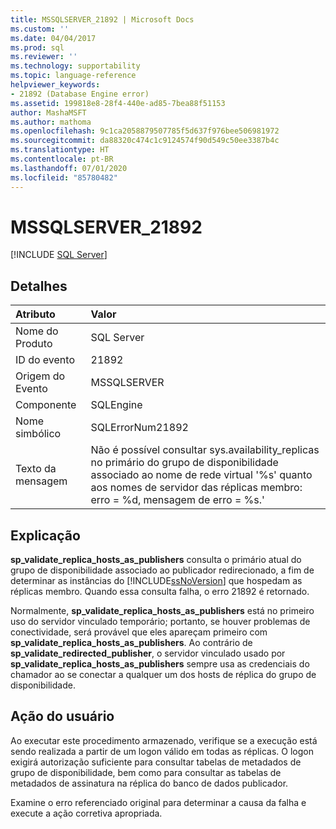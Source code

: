 ```yaml
---
title: MSSQLSERVER_21892 | Microsoft Docs
ms.custom: ''
ms.date: 04/04/2017
ms.prod: sql
ms.reviewer: ''
ms.technology: supportability
ms.topic: language-reference
helpviewer_keywords:
- 21892 (Database Engine error)
ms.assetid: 199818e8-28f4-440e-ad85-7bea88f51153
author: MashaMSFT
ms.author: mathoma
ms.openlocfilehash: 9c1ca2058879507785f5d637f976bee506981972
ms.sourcegitcommit: da88320c474c1c9124574f90d549c50ee3387b4c
ms.translationtype: HT
ms.contentlocale: pt-BR
ms.lasthandoff: 07/01/2020
ms.locfileid: "85780482"
---
```

# <a name="mssqlserver_21892"></a>MSSQLSERVER_21892
 [!INCLUDE [SQL Server](../../includes/applies-to-version/sqlserver.md)]
  
## <a name="details"></a>Detalhes  
  
| Atributo | Valor |  
| :-------- | :---- |  
|Nome do Produto|SQL Server|  
|ID do evento|21892|  
|Origem do Evento|MSSQLSERVER|  
|Componente|SQLEngine|  
|Nome simbólico|SQLErrorNum21892|  
|Texto da mensagem|Não é possível consultar sys.availability_replicas no primário do grupo de disponibilidade associado ao nome de rede virtual '%s' quanto aos nomes de servidor das réplicas membro: erro = %d, mensagem de erro = %s.'|  
  
## <a name="explanation"></a>Explicação  
**sp_validate_replica_hosts_as_publishers** consulta o primário atual do grupo de disponibilidade associado ao publicador redirecionado, a fim de determinar as instâncias do [!INCLUDE[ssNoVersion](../../includes/ssnoversion-md.md)] que hospedam as réplicas membro.  Quando essa consulta falha, o erro 21892 é retornado.  
  
Normalmente, **sp_validate_replica_hosts_as_publishers** está no primeiro uso do servidor vinculado temporário; portanto, se houver problemas de conectividade, será provável que eles apareçam primeiro com **sp_validate_replica_hosts_as_publishers**. Ao contrário de **sp_validate_redirected_publisher**, o servidor vinculado usado por **sp_validate_replica_hosts_as_publishers** sempre usa as credenciais do chamador ao se conectar a qualquer um dos hosts de réplica do grupo de disponibilidade.  
  
## <a name="user-action"></a>Ação do usuário  
Ao executar este procedimento armazenado, verifique se a execução está sendo realizada a partir de um logon válido em todas as réplicas. O logon exigirá autorização suficiente para consultar tabelas de metadados de grupo de disponibilidade, bem como para consultar as tabelas de metadados de assinatura na réplica do banco de dados publicador.  
  
Examine o erro referenciado original para determinar a causa da falha e execute a ação corretiva apropriada.  
  
